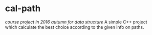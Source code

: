 # cal-path
_course project in 2016 autumn for data structure_
A simple C++ project which calculate the best choice according to the given info on paths.